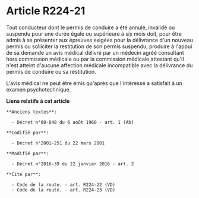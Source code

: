 # Article R224-21

Tout conducteur dont le permis de conduire a été annulé, invalidé ou suspendu pour une durée égale ou supérieure à six mois
doit, pour être admis à se présenter aux épreuves exigées pour la délivrance d'un nouveau permis ou solliciter la restitution
de son permis suspendu, produire à l'appui de sa demande un avis médical délivré par un médecin agréé consultant hors
commission médicale ou par la commission médicale attestant qu'il n'est atteint d'aucune affection médicale incompatible avec
la délivrance du permis de conduire ou sa restitution.

L'avis médical ne peut être émis qu'après que l'intéressé a satisfait à un examen psychotechnique.

**Liens relatifs à cet article**

	**Anciens textes**:

	  - Décret n°60-848 du 6 août 1960 - art. 1 (Ab)

	**Codifié par**:

	  - Décret n°2001-251 du 22 mars 2001

	**Modifié par**:

	  - Décret n°2016-39 du 22 janvier 2016 - art. 2

	**Cité par**:

	  - Code de la route. - art. R224-22 (VD)
	  - Code de la route. - art. R224-23 (VD)
